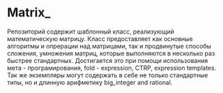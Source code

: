 # Matrix_
Репозиторий содержит шаблонный класс, реализующий математическую матрицу. Класс предоставляет как основные алгоритмы и опрерации над матрицами, так и продвинутые способы сложения, умножения матриц, которые выполняются в несколько раз быстрее стандартных. Достигается это при помощи использования мета - програмирования, fold - expression, CTRP, expression templates. Так же экземпляры могут содержать в себе не только стандартные типы, но и длинную арифметику big_integer and rational.
